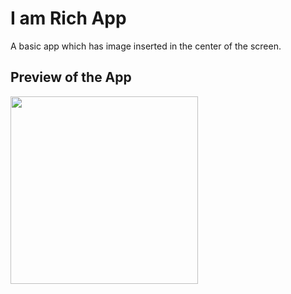 # I am Rich App

A basic app which has image inserted in the center of the screen.

## Preview of the App
<img src="https://github.com/manvendrasingh09/Codes/assets/113695456/5c3a5bcf-f613-4c52-84ba-fb9da1790f33" width="300" >

